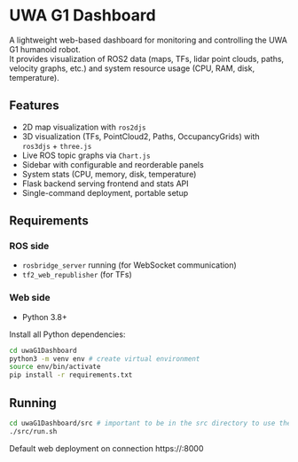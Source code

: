 # UWA G1 Dashboard

A lightweight web-based dashboard for monitoring and controlling the UWA G1 humanoid robot.  
It provides visualization of ROS2 data (maps, TFs, lidar point clouds, paths, velocity graphs, etc.) and system resource usage (CPU, RAM, disk, temperature).

## Features
- 2D map visualization with `ros2djs`
- 3D visualization (TFs, PointCloud2, Paths, OccupancyGrids) with `ros3djs` + `three.js`
- Live ROS topic graphs via `Chart.js`
- Sidebar with configurable and reorderable panels
- System stats (CPU, memory, disk, temperature)
- Flask backend serving frontend and stats API
- Single-command deployment, portable setup

## Requirements
### ROS side
- `rosbridge_server` running (for WebSocket communication)
- `tf2_web_republisher` (for TFs)

### Web side
- Python 3.8+

Install all Python dependencies:
```bash
cd uwaG1Dashboard
python3 -m venv env # create virtual environment
source env/bin/activate
pip install -r requirements.txt
```
## Running
``` bash
cd uwaG1Dashboard/src # important to be in the src directory to use the run.sh script else you can run manually
./src/run.sh
```
Default web deployment on  connection https://<host>:8000
